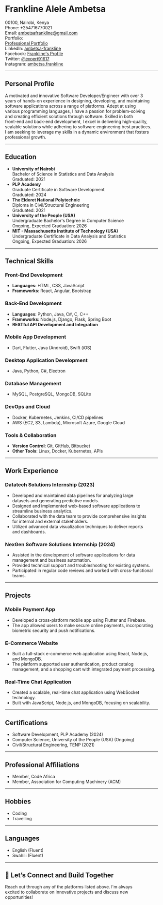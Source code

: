 # Frankline Alele Ambetsa

00100, Nairobi, Kenya  
Phone: +254716770021  
Email: [ambetsafrankline@gmail.com](mailto:ambetsafrankline@gmail.com)  
Portfolio:  
[Professional Portfolio](https://frank2446-dotcom.github.io/my_portfolio_professional/)  
LinkedIn: [ambetsa-frankline](https://www.linkedin.com/in/ambetsa-frankline/)  
Facebook: [Frankline's Profile](https://www.facebook.com/profile.php?id=100081601457541&_rdc=1&_rdr)  
Twitter: [@expert91617](https://x.com/expert91617)  
Instagram: [ambetsa.frankline](https://www.instagram.com/ambetsa.frankline/)

---

## Personal Profile

A motivated and innovative Software Developer/Engineer with over 3  
years of hands-on experience in designing, developing, and maintaining  
software applications across a range of platforms. Adept at using  
various programming languages, I have a passion for problem-solving  
and creating efficient solutions through software. Skilled in both  
front-end and back-end development, I excel in delivering high-quality,  
scalable solutions while adhering to software engineering best practices.  
I am seeking to leverage my skills in a dynamic environment that fosters  
professional growth.

---

## Education

- **University of Nairobi**  
  Bachelor of Science in Statistics and Data Analysis  
  Graduated: 2021
- **PLP Academy**  
  Graduate Certificate in Software Development  
  Graduated: 2024
- **The Eldoret National Polytechnic**  
  Diploma in Civil/Structural Engineering  
  Graduated: 2021
- **University of the People (USA)**  
  Undergraduate Bachelor's Degree in Computer Science  
  Ongoing, Expected Graduation: 2026
- **MIT - Massachusetts Institute of Technology (USA)**  
  Undergraduate Certificate in Data Analysis and Statistics  
  Ongoing, Expected Graduation: 2026

---

## Technical Skills

### Front-End Development

- **Languages**: HTML, CSS, JavaScript  
- **Frameworks**: React, Angular, Bootstrap

### Back-End Development

- **Languages**: Python, Java, C#, C, C++  
- **Frameworks**: Node.js, Django, Flask, Spring Boot  
- **RESTful API Development and Integration**

### Mobile App Development

- Dart, Flutter, Java (Android), Swift (iOS)

### Desktop Application Development

- Java, Python, C#, Electron

### Database Management

- MySQL, PostgreSQL, MongoDB, SQLite

### DevOps and Cloud

- Docker, Kubernetes, Jenkins, CI/CD pipelines  
- AWS (EC2, S3, Lambda), Microsoft Azure, Google Cloud

### Tools & Collaboration

- **Version Control**: Git, GitHub, Bitbucket  
- **Other Tools**: Linux, Docker, Kubernetes, APIs

---

## Work Experience

### **Datatech Solutions Internship** (2023)

- Developed and maintained data pipelines for analyzing large  
  datasets and generating predictive models.  
- Designed and implemented web-based software applications to  
  streamline business analytics.  
- Collaborated with the data team to provide comprehensive insights  
  for internal and external stakeholders.  
- Utilized advanced data visualization techniques to deliver reports  
  and dashboards.

### **NexGen Software Solutions Internship** (2024)

- Assisted in the development of software applications for data  
  management and business automation.  
- Provided technical support and troubleshooting for existing systems.  
- Participated in regular code reviews and worked with cross-functional  
  teams.

---

## Projects

### **Mobile Payment App**

- Developed a cross-platform mobile app using Flutter and Firebase.  
- The app allowed users to make secure online payments, incorporating  
  biometric security and push notifications.

### **E-Commerce Website**

- Built a full-stack e-commerce web application using React, Node.js,  
  and MongoDB.  
- The platform supported user authentication, product catalog  
  management, and a shopping cart with integrated payment processing.

### **Real-Time Chat Application**

- Created a scalable, real-time chat application using WebSocket  
  technology.  
- Built with JavaScript, Node.js, and MongoDB, focusing on scalability.

---

## Certifications

- Software Development, PLP Academy (2024)  
- Computer Science, University of the People (USA) (Ongoing)  
- Civil/Structural Engineering, TENP (2021)

---

## Professional Affiliations

- Member, Code Africa  
- Member, Association for Computing Machinery (ACM)

---

## Hobbies

- Coding  
- Travelling

---

## Languages

- English (Fluent)  
- Swahili (Fluent)

---

## 🚀 Let’s Connect and Build Together

Reach out through any of the platforms listed above. I'm always  
excited to collaborate on innovative projects and discuss new  
opportunities!
